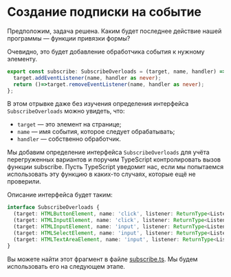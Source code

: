 # Создание подписки на событие

Предположим, задача решена. Каким будет последнее действие нашей программы — функции привязки формы?

Очевидно, это будет добавление обработчика события к нужному элементу.

```ts
export const subscribe: SubscribeOverloads = (target, name, handler) => {
  target.addEventListener(name, handler as never);
  return ()=>target.removeEventListener(name, handler as never);
};
```

В этом отрывке даже без изучения определения интерфейса `SubscribeOverloads` можно увидеть, что:

- `target` — это элемент на странице; 
- `name` — имя события, которое следует обрабатывать;
-  `handler` — собственно обработчик.

Мы добавим определение интерфейса `SubscribeOverloads` для учёта перегруженных вариантов и поручим TypeScript контролировать вызов функции subscribe. Пусть TypeScript уведомит нас, если мы попытаемся использовать эту функцию в каких-то случаях, которые ещё не проверили.

Описание интерфейса будет таким:

```ts
interface SubscribeOverloads {
  (target: HTMLButtonElement, name: 'click', listener: ReturnType<ListenerFactory['makeButtonClick']>): Unsubscribe;
  (target: HTMLInputElement, name: 'click', listener: ReturnType<ListenerFactory['makeInputClick']>): Unsubscribe;
  (target: HTMLInputElement, name: 'input', listener: ReturnType<ListenerFactory['makeInputInput']>): Unsubscribe;
  (target: HTMLSelectElement, name: 'input', listener: ReturnType<ListenerFactory['makeSelectInput']>): Unsubscribe;
  (target: HTMLTextAreaElement, name: 'input', listener: ReturnType<ListenerFactory['makeTextAreaInput']>): Unsubscribe;
}
```

Вы можете найти этот фрагмент в файле [subscribe.ts](https://codesandbox.io/s/step-1-demo-4-5-module-4-enygv?file=/src/subscribe.ts). Мы будем использовать его на следующем этапе.
